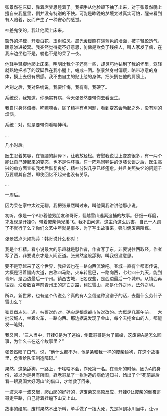 张景然在床脚，靠着席梦思睡着了。我把手从他脸颊下抽了出来，对于张景然晚上擅自来我屋里，倒并没有特别的不快。可能是昨晚的梦境太过真实可怕，醒来看到有人陪着，反而产生了一种安心的感觉。

神差鬼使的，我让他爬上床来。

窗外的洋槐，开着白花，玉树临风。晨光缓缓照在淡蓝色的墙面，被子轻盈透气，暖意渗进被窝。我突然觉得挺不好意思，仿佛是欺负了残疾人，叫人家发了疯，在我床边坐也不是，躺也不是的呆了一夜。

他轻手轻脚地爬上床来，明明比我个子还高一些，却灵巧地钻到了我的怀里，驾轻就熟地把凉了的双脚靠在我小腿上，蜷成一团。张景然身材偏瘦，略带凉意的身体，摸上去很有质感。我不由自主的贴上他的身体，把头搁在他的肩膀上。

片刻之后，我对系统说，我要忏悔，我有病，我硬了。

系统说，我知道，你确实有病，今天张景然要带你去看医生。

我自忖身体倍棒，吃嘛嘛香，除了精神有点问题，看到变态会勃起之外，没有别的烦恼。

系统：对，就是要带你看精神科。

...

几小时后。

医生忍着笑容，在智脑的翻译下，让我放轻松。安慰我说世上变态很多，有一两个能让自己硬起来的变态，也不是件坏事。在一阵鸡同鸭讲的促膝长谈之后，医生高兴的单方面宣布我术后恢复良好，精神分裂几乎已经痊愈。并且关照失忆的问题千万要顺其自然，即使回忆不起来也没有关系。

...

一周后。

因为呆在家中太过无聊，我把张景然叫过来，叫他同我讲讲他那小说。

初听，像是一个A带着他男朋友和哥哥，翻越雪山逃离追捕的故事。仔细一琢磨，才发现是开挂O，带着废柴俩兄弟飞。我不由问道，这主角这么厉害，自己一人跑了不就行了么？你们文艺中年就是事多，为了写出故事来，强叫俩废柴陪练。

张景然点头如捣蒜：韩哥说什么都对！

我是个杠精。看小说最大的乐趣就是怼作者，作者写了东，非要说往西取经，作者写了西，非要说东才是人间正道。张景然这般舔狗，叫我很没意思。

要不是穿越来了这个世界，我应该也在一路向西流浪吧。春城一直有个都市传说，大概是沿着腊肉大道，古称四马路，火车转黑巴，一路向西，七七四十九天，能到青州，是西边最后一个州。镇西古城，旧名逻些，是西边最后一个城市。从镇西再往西，沿着数百年前青州王的逃亡之路，翻过雪山，那是化外之地，法外之境。

所以，新世界，也有这个传说么？真的有人会信这种没谱子的话，去翻什么劳什子雪山么？

张景然点头，道，韩哥说的对，确实是根据都市传说改的。大概是几百年前，一大批波城人，坐着火车，一路向西。那边据说发现了金山，每个去挖金山的人，都能发一笔财。

我又问，“三人当中，开挂O是为了逃婚，倒霉哥哥是为了离婚，这废柴A是怎么回事，为什么卡在这个故事里？”

张景然叹了口气，说，“他什么都不为，他是条和我一样的废柴舔狗，在这个故事里，负责给队伍制造障碍。”

果然，这条舔狗，一路上，干啥啥不会，作死第一名。在青州的时候，因为A的身份，被以为是另有所图，靠老哥拿了一张伪造的病危通知书，诌出了个“死前最后看一眼夏国大好河山”的借口，才给救了回来。

一波未平一波又起，爬山爬的好好的，这废柴又高原反应，开挂O让废柴的倒霉哥哥走平路，自己背着挂逼下山又上山。

故事的结尾，废材果然不出所料，单手做了一拨大死，先是掉到冰川当中，让vu